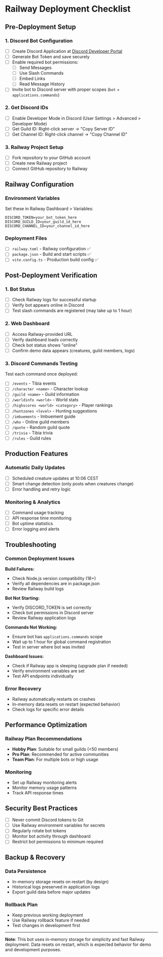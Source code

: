 # Railway Deployment Checklist

## Pre-Deployment Setup

### 1. Discord Bot Configuration
- [ ] Create Discord Application at [Discord Developer Portal](https://discord.com/developers/applications)
- [ ] Generate Bot Token and save securely
- [ ] Enable required bot permissions:
  - [ ] Send Messages
  - [ ] Use Slash Commands  
  - [ ] Embed Links
  - [ ] Read Message History
- [ ] Invite bot to Discord server with proper scopes (`bot` + `applications.commands`)

### 2. Get Discord IDs
- [ ] Enable Developer Mode in Discord (User Settings > Advanced > Developer Mode)
- [ ] Get Guild ID: Right-click server → "Copy Server ID"
- [ ] Get Channel ID: Right-click channel → "Copy Channel ID"

### 3. Railway Project Setup
- [ ] Fork repository to your GitHub account
- [ ] Create new Railway project
- [ ] Connect GitHub repository to Railway

## Railway Configuration

### Environment Variables
Set these in Railway Dashboard > Variables:

```env
DISCORD_TOKEN=your_bot_token_here
DISCORD_GUILD_ID=your_guild_id_here  
DISCORD_CHANNEL_ID=your_channel_id_here
```

### Deployment Files
- [ ] `railway.toml` - Railway configuration ✅
- [ ] `package.json` - Build and start scripts ✅
- [ ] `vite.config.ts` - Production build config ✅

## Post-Deployment Verification

### 1. Bot Status
- [ ] Check Railway logs for successful startup
- [ ] Verify bot appears online in Discord
- [ ] Test slash commands are registered (may take up to 1 hour)

### 2. Web Dashboard
- [ ] Access Railway-provided URL
- [ ] Verify dashboard loads correctly
- [ ] Check bot status shows "online"
- [ ] Confirm demo data appears (creatures, guild members, logs)

### 3. Discord Commands Testing
Test each command once deployed:
- [ ] `/events` - Tibia events
- [ ] `/character <name>` - Character lookup
- [ ] `/guild <name>` - Guild information
- [ ] `/worldinfo <world>` - World stats
- [ ] `/highscores <world> <category>` - Player rankings
- [ ] `/huntzones <level>` - Hunting suggestions
- [ ] `/imbuements` - Imbuement guide
- [ ] `/who` - Online guild members
- [ ] `/quote` - Random guild quote
- [ ] `/trivia` - Tibia trivia
- [ ] `/rules` - Guild rules

## Production Features

### Automatic Daily Updates
- [ ] Scheduled creature updates at 10:06 CEST
- [ ] Smart change detection (only posts when creatures change)
- [ ] Error handling and retry logic

### Monitoring & Analytics
- [ ] Command usage tracking
- [ ] API response time monitoring
- [ ] Bot uptime statistics
- [ ] Error logging and alerts

## Troubleshooting

### Common Deployment Issues

**Build Failures:**
- Check Node.js version compatibility (18+)
- Verify all dependencies are in package.json
- Review Railway build logs

**Bot Not Starting:**
- Verify DISCORD_TOKEN is set correctly
- Check bot permissions in Discord server
- Review Railway application logs

**Commands Not Working:**
- Ensure bot has `applications.commands` scope
- Wait up to 1 hour for global command registration
- Test in server where bot was invited

**Dashboard Issues:**
- Check if Railway app is sleeping (upgrade plan if needed)
- Verify environment variables are set
- Test API endpoints individually

### Error Recovery
- Railway automatically restarts on crashes
- In-memory data resets on restart (expected behavior)
- Check logs for specific error details

## Performance Optimization

### Railway Plan Recommendations
- **Hobby Plan**: Suitable for small guilds (<50 members)
- **Pro Plan**: Recommended for active communities
- **Team Plan**: For multiple bots or high usage

### Monitoring
- Set up Railway monitoring alerts
- Monitor memory usage patterns
- Track API response times

## Security Best Practices

- [ ] Never commit Discord tokens to Git
- [ ] Use Railway environment variables for secrets
- [ ] Regularly rotate bot tokens
- [ ] Monitor bot activity through dashboard
- [ ] Restrict bot permissions to minimum required

## Backup & Recovery

### Data Persistence
- In-memory storage resets on restart (by design)
- Historical logs preserved in application logs
- Export guild data before major updates

### Rollback Plan
- Keep previous working deployment
- Use Railway rollback feature if needed
- Test changes in development first

---

**Note**: This bot uses in-memory storage for simplicity and fast Railway deployment. Data resets on restart, which is expected behavior for demo and development purposes.